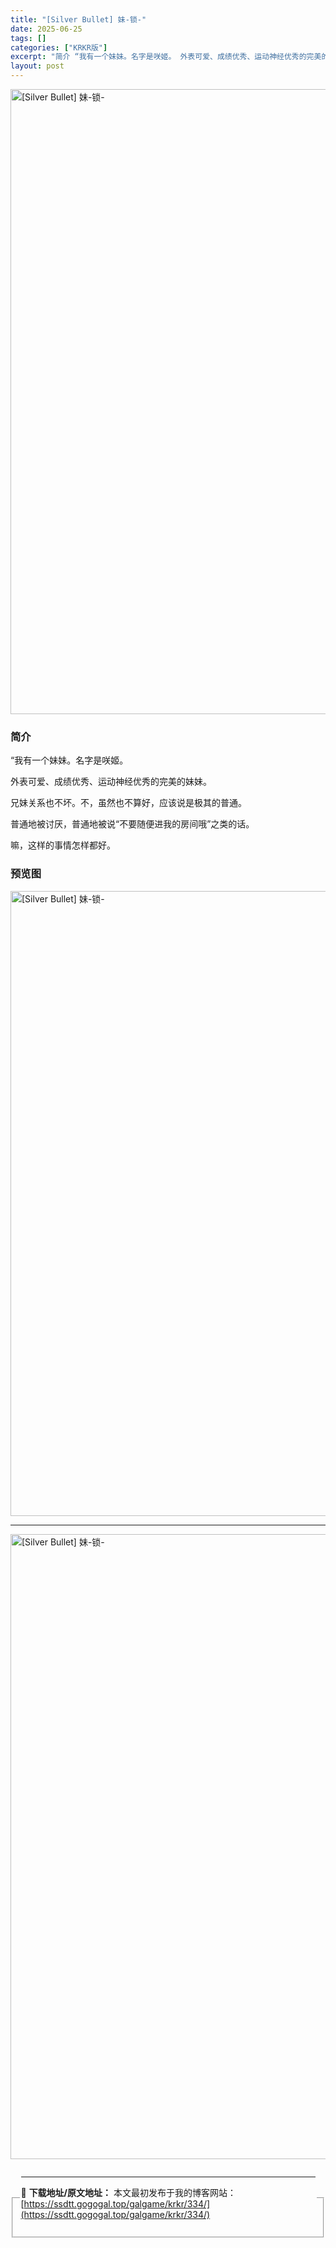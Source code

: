 ```yaml
---
title: "[Silver Bullet] 妹-锁-"
date: 2025-06-25
tags: []
categories: ["KRKR版"]
excerpt: "简介 “我有一个妹妹。名字是咲姬。 外表可爱、成绩优秀、运动神经优秀的完美的妹妹。 兄妹关系也不坏。不，虽然也不算好，应该说是极其的普通。 普通地被讨厌，普通地被说“不要随便进我的房间哦”之类的话。 嘛，这样的事情怎样都好。 预览图 资源下载 资源免费下载地址 下载地址 PC版-磁力下载 magne&hellip;"
layout: post
---
```


<p><img decoding="async" style="display: block; margin-left: auto; margin-right: auto; width: 1000px;" src="https://ssdtt.gogogal.top/wp-content/uploads/2025/06/2cea3-00.webp" alt="[Silver Bullet] 妹-锁-" /></p>
<div>
<h3>简介</h3>
</div>
<p>“我有一个妹妹。名字是咲姬。</p>
<p>外表可爱、成绩优秀、运动神经优秀的完美的妹妹。</p>
<p>兄妹关系也不坏。不，虽然也不算好，应该说是极其的普通。</p>
<p>普通地被讨厌，普通地被说“不要随便进我的房间哦”之类的话。</p>
<p>嘛，这样的事情怎样都好。</p>
<h3>预览图</h3>
<p><img decoding="async" style="display: block; margin-left: auto; margin-right: auto; width: 1000px;" src="https://ssdtt.gogogal.top/wp-content/uploads/2025/06/e41bd-01.webp" alt="[Silver Bullet] 妹-锁-" /></p>
<hr />
<p><img decoding="async" style="display: block; margin-left: auto; margin-right: auto; width: 1000px;" src="https://ssdtt.gogogal.top/wp-content/uploads/2025/06/ad5b5-02.webp" alt="[Silver Bullet] 妹-锁-" /></p>
<div></div>
<fieldset>
<legend>


---
📖 **下载地址/原文地址：** 本文最初发布于我的博客网站：[https://ssdtt.gogogal.top/galgame/krkr/334/](https://ssdtt.gogogal.top/galgame/krkr/334/)
